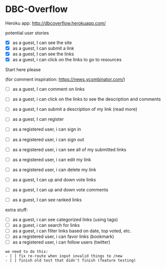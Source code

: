 DBC-Overflow
============

Heroku app:  http://dbcoverflow.herokuapp.com/

potential user stories


- [x] as a guest, I can see the site
- [x] as a guest, I can submit a link
- [x] as a guest, I can see the links
- [x] as a guest, i can click on the links to go to resources

Start here please

  (for comment inspiration: https://news.ycombinator.com/)
- [ ] as a guest, I can comment on links
- [ ] as a guest, i can click on the links to see the description and comments
- [ ] as a guest, I can submit a description of my link (read more)
- [ ] as a guest, I can register
- [ ] as a registered user, i can sign in
- [ ] as a registered user, i can sign out
- [ ] as a registered user, i can see all of my submitted links
- [ ] as a registered user, i can edit my link
- [ ] as a registered user, i can delete my link
- [ ] as a guest, I can up and down vote links
- [ ] as a guest, I can up and down vote comments
- [ ] as a guest, I can see ranked links


extra stuff:
- [ ] as a guest, i can see categorized links (using tags)
- [ ] as a guest, i can search for links
- [ ] as a guest, i can filter links based on date, top voted, etc.
- [ ] as a registered user, i can favor links (bookmark)
- [ ] as a registered user, i can follow users (twitter)

~~~~~~~~~~~~~~~~~~~~~~~~~~~~~~~~~~~~~~~~~~~~~~~~~~~~~~~~~~~~~~~~~~
we need to do this:
- [ ] fix re-route when input invalid things to /new
- [ ] finish old test that didn't finish (feature testing)

